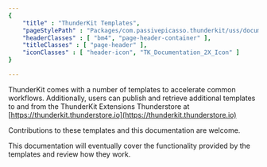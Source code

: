 ```yaml
---
{
	"title" : "ThunderKit Templates",
	"pageStylePath" : "Packages/com.passivepicasso.thunderkit/uss/documentation_style.uss",
	"headerClasses" : [ "bm4", "page-header-container" ],
	"titleClasses" : [ "page-header" ],
	"iconClasses" : [ "header-icon", "TK_Documentation_2X_Icon" ]
}

---
```


ThunderKit comes with a number of templates to accelerate common workflows. Additionally, users can publish and retrieve additional templates to and from the ThunderKit Extensions Thunderstore at [https://thunderkit.thunderstore.io](https://thunderkit.thunderstore.io)

Contributions to these templates and this documentation are welcome.

This documentation will eventually cover the functionality provided by the templates and review how they work.